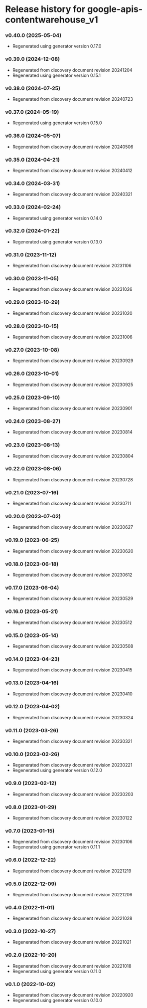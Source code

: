 # Release history for google-apis-contentwarehouse_v1

### v0.40.0 (2025-05-04)

* Regenerated using generator version 0.17.0

### v0.39.0 (2024-12-08)

* Regenerated from discovery document revision 20241204
* Regenerated using generator version 0.15.1

### v0.38.0 (2024-07-25)

* Regenerated from discovery document revision 20240723

### v0.37.0 (2024-05-19)

* Regenerated using generator version 0.15.0

### v0.36.0 (2024-05-07)

* Regenerated from discovery document revision 20240506

### v0.35.0 (2024-04-21)

* Regenerated from discovery document revision 20240412

### v0.34.0 (2024-03-31)

* Regenerated from discovery document revision 20240321

### v0.33.0 (2024-02-24)

* Regenerated using generator version 0.14.0

### v0.32.0 (2024-01-22)

* Regenerated using generator version 0.13.0

### v0.31.0 (2023-11-12)

* Regenerated from discovery document revision 20231106

### v0.30.0 (2023-11-05)

* Regenerated from discovery document revision 20231026

### v0.29.0 (2023-10-29)

* Regenerated from discovery document revision 20231020

### v0.28.0 (2023-10-15)

* Regenerated from discovery document revision 20231006

### v0.27.0 (2023-10-08)

* Regenerated from discovery document revision 20230929

### v0.26.0 (2023-10-01)

* Regenerated from discovery document revision 20230925

### v0.25.0 (2023-09-10)

* Regenerated from discovery document revision 20230901

### v0.24.0 (2023-08-27)

* Regenerated from discovery document revision 20230814

### v0.23.0 (2023-08-13)

* Regenerated from discovery document revision 20230804

### v0.22.0 (2023-08-06)

* Regenerated from discovery document revision 20230728

### v0.21.0 (2023-07-16)

* Regenerated from discovery document revision 20230711

### v0.20.0 (2023-07-02)

* Regenerated from discovery document revision 20230627

### v0.19.0 (2023-06-25)

* Regenerated from discovery document revision 20230620

### v0.18.0 (2023-06-18)

* Regenerated from discovery document revision 20230612

### v0.17.0 (2023-06-04)

* Regenerated from discovery document revision 20230529

### v0.16.0 (2023-05-21)

* Regenerated from discovery document revision 20230512

### v0.15.0 (2023-05-14)

* Regenerated from discovery document revision 20230508

### v0.14.0 (2023-04-23)

* Regenerated from discovery document revision 20230415

### v0.13.0 (2023-04-16)

* Regenerated from discovery document revision 20230410

### v0.12.0 (2023-04-02)

* Regenerated from discovery document revision 20230324

### v0.11.0 (2023-03-26)

* Regenerated from discovery document revision 20230321

### v0.10.0 (2023-02-26)

* Regenerated from discovery document revision 20230221
* Regenerated using generator version 0.12.0

### v0.9.0 (2023-02-12)

* Regenerated from discovery document revision 20230203

### v0.8.0 (2023-01-29)

* Regenerated from discovery document revision 20230122

### v0.7.0 (2023-01-15)

* Regenerated from discovery document revision 20230106
* Regenerated using generator version 0.11.1

### v0.6.0 (2022-12-22)

* Regenerated from discovery document revision 20221219

### v0.5.0 (2022-12-09)

* Regenerated from discovery document revision 20221206

### v0.4.0 (2022-11-01)

* Regenerated from discovery document revision 20221028

### v0.3.0 (2022-10-27)

* Regenerated from discovery document revision 20221021

### v0.2.0 (2022-10-20)

* Regenerated from discovery document revision 20221018
* Regenerated using generator version 0.11.0

### v0.1.0 (2022-10-02)

* Regenerated from discovery document revision 20220920
* Regenerated using generator version 0.10.0

